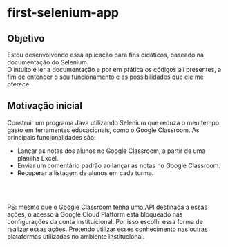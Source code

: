 # first-selenium-app

## Objetivo
Estou desenvolvendo essa aplicação para fins didáticos, baseado na documentação do Selenium.</br>
O intuito é ler a documentação e por em prática os códigos ali presentes, a fim de entender o seu funcionamento e as possibilidades que ele me oferece.

## Motivação inicial
Construir um programa Java utilizando Selenium que reduza o meu tempo gasto em ferramentas educacionais, como o Google Classroom. As principais funcionalidades são:</br>
<ul>
 <li>Lançar as notas dos alunos no Google Classroom, a partir de uma planilha Excel.</li>
 <li>Enviar um comentário padrão ao lançar as notas no Google Classroom.</li>
 <li>Recuperar a listagem de alunos em cada turma.</li>
</ul>
</br></br>
<p>
  PS: mesmo que o Google Classroom tenha uma API destinada a essas ações, o acesso à Google Cloud Platform está bloqueado nas configurações da conta instituicional. Por isso escolhi essa forma de realizar essas ações. Pretendo utilizar esses conhecimento nas outras plataformas utilizadas no ambiente institucional.
</p>
